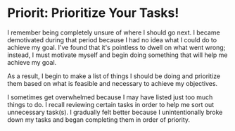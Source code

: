 # Priorit: Prioritize Your Tasks!

I remember being completely unsure of where I should go next. I became demotivated during that period because I had no idea what I could do to achieve my goal. I've found that it's pointless to dwell on what went wrong; instead, I must motivate myself and begin doing something that will help me achieve my goal.

As a result, I begin to make a list of things I should be doing and prioritize them based on what is feasible and necessary to achieve my objectives.

I sometimes get overwhelmed because I may have listed just too much things to do. I recall reviewing certain tasks in order to help me sort out unnecessary task(s). I gradually felt better because I unintentionally broke down my tasks and began completing them in order of priority.
